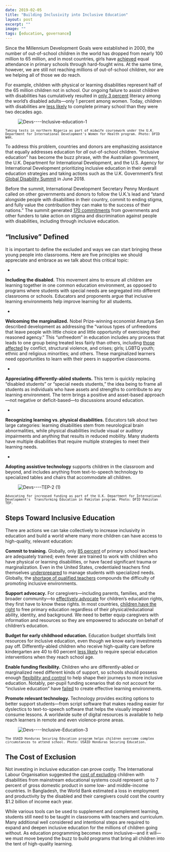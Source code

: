 ```yaml
---
date: 2019-02-05
title: "Building Inclusivity into Inclusive Education"
layout: post
excerpt: ""
image: ""
tags: [education, governance]
---
```

<p>Since the Millennium Development Goals were established in 2000, the number of out-of-school children in the world has dropped from nearly 100 million to 65 million, and in most countries, girls have <a href="http://www.undp.org/content/undp/en/home/librarypage/mdg/the-millennium-development-goals-report-2015.html">achieved</a> equal attendance in primary schools through hard-fought wins. At the same time, however, we are still not reaching millions of out-of-school children, nor are we helping all of those we do reach.</p><p>For example, children with physical or learning disabilities represent half of the 65 million children not in school. Our ongoing failure to assist children with disabilities has cumulatively resulted in <a href="http://blogs.worldbank.org/education/missing-piece-disability-inclusive-education">only 3 percent</a> literacy among the world’s disabled adults—only 1 percent among women. Today, children with disabilities are <a href="https://www.globalpartnership.org/blog/new-usaid-and-world-bank-partnership-support-inclusive-education">less likely</a> to complete primary school than they were two decades ago.</p><figure class="kg-card kg-image-card"><img src="https://pubs.ghost.io/uploads/Devs----Inclusive-education-1.jpg" class="kg-image" alt="Devs----Inclusive-education-1" loading="lazy"></figure><p><code><code>Taking tests in northern Nigeria as part of midwife coursework under the U.K. Department for International Development's Women for Health program. Photo: DFID W4H.</code></code></p><p>To address this problem, countries and donors are emphasizing assistance that equally addresses education for <em>all</em> out-of-school children. “Inclusive education” has become the buzz phrase, with the Australian government, the U.K. Department for International Development, and the U.S. Agency for International Development prioritizing inclusive education in their overall education strategies and taking actions such as the U.K. Government’s first <a href="https://www.gov.uk/government/news/global-disability-summit-sparks-170-commitments-to-tackle-stigma-and-discrimination-against-people-with-disabilities">Global Disability Summit</a> in June 2018.</p><p>Before the summit, International Development Secretary Penny Mordaunt called on other governments and donors to follow the U.K.’s lead and “stand alongside people with disabilities in their country, commit to ending stigma, and fully value the contribution they can make to the success of their nations.” The summit generated <a href="https://www.gov.uk/government/collections/global-disability-summit-commitments">170 commitments</a> from governments and other funders to take action on stigma and discrimination against people with disabilities, including through inclusive education.</p><h2 id="-inclusive-defined">“Inclusive” Defined</h2><p>It is important to define the excluded and ways we can start bringing these young people into classrooms. Here are five principles we should appreciate and embrace as we talk about this critical topic:</p><ul><li></li></ul><p><strong>Including the disabled.</strong> This movement aims to ensure all children are learning together in one common education environment, as opposed to programs where students with special needs are segregated into different classrooms or schools. Educators and proponents argue that inclusive learning environments help improve learning for all students.</p><ul><li></li></ul><p><strong>Welcoming the marginalized.</strong> Nobel Prize-winning economist Amartya Sen described development as addressing the “various types of unfreedoms that leave people with little choice and little opportunity of exercising their reasoned agency.” This “unfreedom” in education includes any process that leads to one group being treated less fairly than others, including <a href="https://www.dai.com/news/dais-fatima-adamu-describes-survivor-centred-approach-at-dfid-safeguarding-summit">those affected</a> by conflict, structural violence, and crises; girls; LGBTQ youth; ethnic and religious minorities; and others. These marginalized learners need opportunities to learn with their peers in supportive classrooms.</p><ul><li></li></ul><p><strong>Appreciating differently-abled students.</strong> This term is quickly replacing “disabled students” or “special needs students,” the idea being to frame all students as individuals who have assets and strengths to contribute to any learning environment. The term brings a positive and asset-based approach—not negative or deficit-based—to discussions around education.</p><ul><li></li></ul><p><strong>Recognizing learning vs. physical disabilities.</strong> Educators talk about two large categories: learning disabilities stem from neurological brain abnormalities, while physical disabilities include visual or auditory impairments and anything that results in reduced mobility. Many students have multiple disabilities that require multiple strategies to meet their learning needs.</p><ul><li></li></ul><p><strong>Adopting assistive technology</strong> supports children in the classroom and beyond, and includes anything from text-to-speech technology to specialized tables and chairs that accommodate all children.</p><figure class="kg-card kg-image-card"><img src="https://pubs.ghost.io/uploads/Devs----TEP-2%20(1).jpg" class="kg-image" alt="Devs----TEP-2 (1)" loading="lazy"></figure><p><code><code>Advocating for increased funding as part of the U.K. Department for International Development's  Transforming Education in Pakistan program. Photo: DFID Pakistan TEP.</code></code></p><h2 id="steps-toward-inclusive-education">Steps Toward Inclusive Education</h2><p>There are actions we can take collectively to increase inclusivity in education and build a world where many more children can have access to high-quality, relevant education:</p><p><strong>Commit to training.</strong> Globally, only <a href="https://unstats.un.org/sdgs/files/report/2018/TheSustainableDevelopmentGoalsReport2018-EN.pdf">85 percent</a> of primary school teachers are adequately trained; even fewer are trained to work with children who have physical or learning disabilities, or have faced significant trauma or marginalization. Even in the United States, credentialed teachers find themselves <a href="https://www.theatlantic.com/education/archive/2017/03/how-teacher-training-hinders-special-needs-students/518286/">underprepared</a> to manage students with specialized needs. Globally, the <a href="https://www.unicef.org/disabilities/files/IDDC_teacher_education_policy_paper_-_FINAL_-_July_2013.docx">shortage of qualified teachers</a> compounds the difficulty of promoting inclusive environments.</p><p><strong>Support advocacy.</strong> For caregivers—including parents, families, and the broader community—to <a href="https://dai-global-developments.com/articles/women-and-girls-advocate-for-their-place-in-afghanistans-social-and-political-mainstream/">effectively advocate</a> for children’s education rights, they first have to know these rights. In most countries, <a href="https://dai-global-developments.com/articles/with-elections-looming-can-pakistan-fulfill-its-education-promise-to-unschooled-children/">children have the right</a> to free primary education regardless of their physical/educational ability, identity, and background. We need to better equip caregivers with information and resources so they are empowered to advocate on behalf of children’s education.</p><p><strong>Budget for early childhood education.</strong> Education budget shortfalls limit resources for inclusive education, even though we know early investments pay off. Differently-abled children who receive high-quality care before kindergarten are 40 to 60 percent <a href="https://edsource.org/2018/special-education-funding-is-a-morass-straightening-it-out-may-not-be-cheap-or-easy/594336">less likely</a> to require special education interventions when they reach school age.</p><p><strong>Enable funding flexibility.</strong> Children who are differently-abled or marginalized need different kinds of support, so schools should possess enough <a href="https://dai-global-developments.com/articles/baseline-study-prompts-school-officials-to-counter-violence-in-honduras/">flexibility and control</a> to help shape their journeys to more inclusive education. Notably, per-pupil funding scenarios that do not account for “inclusive education” have <a href="https://edsource.org/2018/special-education-funding-is-a-morass-straightening-it-out-may-not-be-cheap-or-easy/594336">failed</a> to create effective learning environments.</p><p><strong>Promote relevant technology.</strong> Technology provides exciting options to better support students—from script software that makes reading easier for dyslectics to text-to-speech software that helps the visually impaired consume lessons. A worldwide suite of digital resources is available to help reach learners in remote and even violence-prone areas.</p><figure class="kg-card kg-image-card"><img src="https://pubs.ghost.io/uploads/Devs----Inclusive-Education-3.jpg" class="kg-image" alt="Devs----Inclusive-Education-3" loading="lazy"></figure><p><code><code>The USAID Honduras Securing Education program helps children overcome complex circumstances to attend school. Photo: USAID Honduras Securing Education.</code></code></p><h2 id="the-cost-of-exclusion">The Cost of Exclusion</h2><p>Not investing in inclusive education can prove costly. The International Labour Organisation suggested the <a href="https://www.light-for-the-world.org/economic-case-inclusive-education">cost of excluding</a> children with disabilities from mainstream educational systems could represent up to 7 percent of gross domestic product in some low- and middle-income countries. In Bangladesh, the World Bank estimated a loss in employment and productivity by the disabled and their caregivers could cost the country $1.2 billion of income each year.</p><p>While various tools can be used to supplement and complement learning, students still need to be taught in classrooms with teachers and curriculum. Many additional well considered and intentional steps are required to expand and deepen inclusive education for the millions of children going without. As education programming becomes more inclusive—and it will—we must move beyond the buzz to build programs that bring all children into the tent of high-quality learning.</p>
  